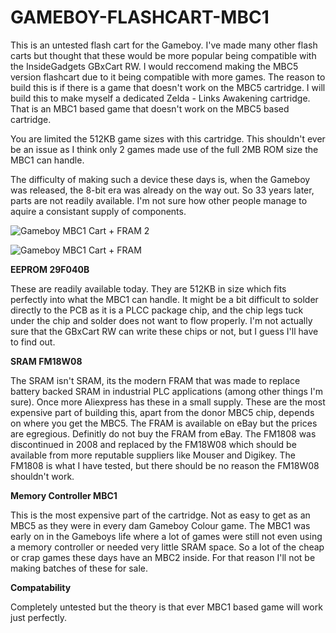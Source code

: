 # GAMEBOY-FLASHCART-MBC1

This is an untested flash cart for the Gameboy. I've made many other flash carts but thought that these would be more popular being compatible with the InsideGadgets GBxCart RW.
I would reccomend making the MBC5 version flashcart due to it being compatible with more games. The reason to build this is if there is a game that doesn't work on the MBC5 cartridge.
I will build this to make myself a dedicated Zelda - Links Awakening cartridge. That is an MBC1 based game that doesn't work on the MBC5 based cartridge.

You are limited the 512KB game sizes with this cartridge. This shouldn't ever be an issue as I think only 2 games made use of the full 2MB ROM size the MBC1 can handle.

The difficulty of making such a device these days is, when the Gameboy was released, the 8-bit era was already on the way out. So 33 years later, parts are not readily available. I'm not sure how other people manage to aquire a consistant supply of components.

![Gameboy MBC1 Cart + FRAM 2](https://user-images.githubusercontent.com/65309612/159166205-cb88fab6-66ef-4fcd-83d7-5b36aa37ef67.jpg)

![Gameboy MBC1 Cart + FRAM](https://user-images.githubusercontent.com/65309612/159166206-e805b48b-a37f-4045-ac42-eaf347163782.jpg)


**EEPROM 29F040B**

These are readily available today. They are 512KB in size which fits perfectly into what the MBC1 can handle. It might be a bit difficult to solder directly to the PCB as it is a PLCC package chip,
and the chip legs tuck under the chip and solder does not want to flow properly. I'm not actually sure that the GBxCart RW can write these chips or not, but I guess I'll have to find out.

**SRAM FM18W08**

The SRAM isn't SRAM, its the modern FRAM that was made to replace battery backed SRAM in industrial PLC applications (among other things I'm sure). Once more Aliexpress has these in a small supply. 
These are the most expensive part of building this, apart from the donor MBC5 chip, depends on where you get the MBC5. 
The FRAM is available on eBay but the prices are egregious. Definitly do not buy the FRAM from eBay. 
The FM1808 was discontinued in 2008 and replaced by the FM18W08 which should be available from more reputable suppliers like Mouser and Digikey. 
The FM1808 is what I have tested, but there should be no reason the FM18W08 shouldn't work.

**Memory Controller MBC1**

This is the most expensive part of the cartridge. Not as easy to get as an MBC5 as they were in every dam Gameboy Colour game. The MBC1 was early on in the Gameboys life where a lot 
of games were still not even using a memory controller or needed very little SRAM space. So a lot of the cheap or crap games these days have an MBC2 inside. For that reason I'll not be making batches of these for sale.

**Compatability**

Completely untested but the theory is that ever MBC1 based game will work just perfectly.
